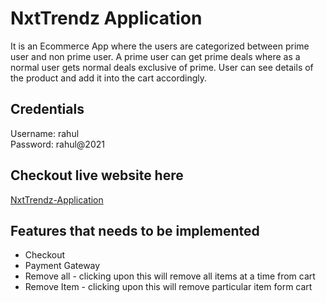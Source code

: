 # NxtTrendz Application
It is an Ecommerce App where the users are categorized between prime user and non prime user. A prime user can get prime deals where as a normal user gets normal deals exclusive of prime. User can see details of the product and add it into the cart accordingly.

## Credentials
Username: rahul <br>
Password: rahul@2021

## Checkout live website here
[NxtTrendz-Application](https://sabarinathportfolio.netlify.app)

## Features that needs to be implemented
- Checkout
- Payment Gateway
- Remove all - clicking upon this will remove all items at a time from cart
- Remove Item - clicking upon this will remove particular item form cart
